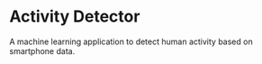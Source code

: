 # Activity Detector

A machine learning application to detect human activity based on smartphone data.
